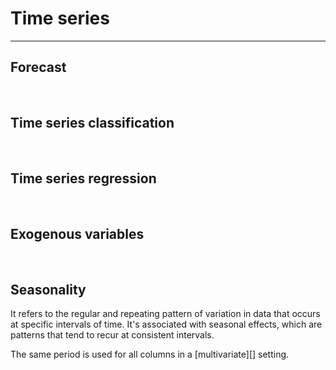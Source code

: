 # Time series
-------------


## Forecast


<br>

## Time series classification


<br>

## Time series regression


<br>

## Exogenous variables


<br>

## Seasonality

 It refers to the regular and repeating pattern of variation in data
 that occurs at specific intervals of time. It's associated with seasonal 
 effects, which are patterns that tend to recur at consistent intervals.
 
The same period is used for all columns in a [multivariate][] setting.
